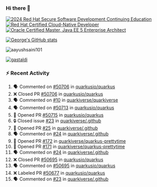 ### Hi there 👋

<!--START_SECTION:badges-->
[![2024 Red Hat Secure Software Development Continuing Education](https://images.credly.com/size/110x110/images/36a76b78-c5bf-45cf-ac2c-48c3825260c7/blob)](http://www.credly.com/badges/c86e9a17-d2c3-4554-b890-7d0521710eb6 "2024 Red Hat Secure Software Development Continuing Education")
[![Red Hat Certified Cloud-Native Developer](https://images.credly.com/size/110x110/images/12ef4e4e-3d8d-4caf-9ab1-858c5bcb9619/image.png)](http://www.credly.com/badges/b6402e31-0894-48e6-b488-e2e551dcc809 "Red Hat Certified Cloud-Native Developer")
[![Oracle Certified Master, Java EE 5 Enterprise Architect](https://images.credly.com/size/110x110/images/1fa3549c-674c-4779-b3d6-d7d64eac2c23/Oracle-Certification-badge_OC-Master.png)](http://www.credly.com/badges/2565574e-b81d-410e-ab7d-24666ddcbe00 "Oracle Certified Master, Java EE 5 Enterprise Architect")
<!--END_SECTION:badges-->

[![George's GitHub stats](https://github-readme-stats.vercel.app/api?username=gastaldi&show=reviews,prs_merged&hide=contribs,prs&theme=transparent&show_icons=true)](https://github.com/anuraghazra/github-readme-stats)

<p align="left"> <img src="https://komarev.com/ghpvc/?username=gastaldi&label=Profile%20views&color=0e75b6&style=for-the-badge" alt="aayushsaini101" /> </p>

<p align="left"> <a href="https://github.com/ryo-ma/github-profile-trophy"><img src="https://github-profile-trophy.vercel.app/?username=gastaldi" alt="gastaldi" /></a> </p>

### :zap: Recent Activity

<!--START_SECTION:activity-->
1. 🗣 Commented on [#50706](https://github.com/quarkusio/quarkus/pull/50706#issuecomment-3449131332) in [quarkusio/quarkus](https://github.com/quarkusio/quarkus)
2. ❌ Closed PR [#50706](undefined) in [quarkusio/quarkus](https://github.com/quarkusio/quarkus)
3. 🗣 Commented on [#10](https://github.com/quarkiverse/quarkiverse/issues/10#issuecomment-3446827359) in [quarkiverse/quarkiverse](https://github.com/quarkiverse/quarkiverse)
4. 🗣 Commented on [#50713](https://github.com/quarkusio/quarkus/pull/50713#issuecomment-3445208032) in [quarkusio/quarkus](https://github.com/quarkusio/quarkus)
5. 💪 Opened PR [#50715](undefined) in [quarkusio/quarkus](https://github.com/quarkusio/quarkus)
6. 🔒 Closed issue [#23](https://github.com/quarkiverse/.github/issues/23) in [quarkiverse/.github](https://github.com/quarkiverse/.github)
7. 💪 Opened PR [#25](undefined) in [quarkiverse/.github](https://github.com/quarkiverse/.github)
8. 🗣 Commented on [#24](https://github.com/quarkiverse/.github/pull/24#issuecomment-3443479567) in [quarkiverse/.github](https://github.com/quarkiverse/.github)
9. 💪 Opened PR [#172](undefined) in [quarkiverse/quarkus-prettytime](https://github.com/quarkiverse/quarkus-prettytime)
10. 💪 Opened PR [#171](undefined) in [quarkiverse/quarkus-prettytime](https://github.com/quarkiverse/quarkus-prettytime)
11. 🗣 Commented on [#24](https://github.com/quarkiverse/.github/pull/24#issuecomment-3442863362) in [quarkiverse/.github](https://github.com/quarkiverse/.github)
12. ❌ Closed PR [#50695](undefined) in [quarkusio/quarkus](https://github.com/quarkusio/quarkus)
13. 🗣 Commented on [#50695](https://github.com/quarkusio/quarkus/pull/50695#issuecomment-3440157371) in [quarkusio/quarkus](https://github.com/quarkusio/quarkus)
14. ❌ Labeled PR [#50677](undefined) in [quarkusio/quarkus](https://github.com/quarkusio/quarkus)
15. 🗣 Commented on [#23](https://github.com/quarkiverse/.github/issues/23#issuecomment-3437140980) in [quarkiverse/.github](https://github.com/quarkiverse/.github)
<!--END_SECTION:activity-->
